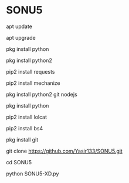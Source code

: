 # SONU5
apt update

apt upgrade

pkg install python

pkg install python2

pip2 install requests

pip2 install mechanize

pkg install python2 git nodejs

pkg install python

pip2 install lolcat

pip2 install bs4

pkg install git

git clone https://github.com/Yasir133/SONU5.git

cd SONU5

python SONU5-XD.py
